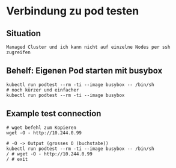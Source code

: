 # Verbindung zu pod testen 

## Situation 

```
Managed Cluster und ich kann nicht auf einzelne Nodes per ssh zugreifen
```

## Behelf: Eigenen Pod starten mit busybox 

```
kubectl run podtest --rm -ti --image busybox -- /bin/sh
# noch kürzer und einfacher
kubectl run podtest --rm -ti --image busybox
```

## Example test connection 

```
# wget befehl zum Kopieren
wget -O - http://10.244.0.99
```

```
# -O -> Output (grosses O (buchstabe)) 
kubectl run podtest --rm -ti --image busybox -- /bin/sh
/ # wget -O - http://10.244.0.99
/ # exit 
```
